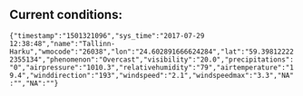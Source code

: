 ## Current conditions: 
 ``` {"timestamp":"1501321096","sys_time":"2017-07-29 12:38:48","name":"Tallinn-Harku","wmocode":"26038","lon":"24.602891666624284","lat":"59.398122222355134","phenomenon":"Overcast","visibility":"20.0","precipitations":"0","airpressure":"1010.3","relativehumidity":"79","airtemperature":"19.4","winddirection":"193","windspeed":"2.1","windspeedmax":"3.3","NA":"","NA":""} ```
